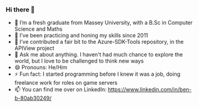 ### Hi there 👋

<!--
**Baas-hub/Baas-hub** is a ✨ _special_ ✨ repository because its `README.md` (this file) appears on your GitHub profile.

Here are some ideas to get you started:
-->
- 🔭 I’m a fresh graduate from Massey University, with a B.Sc in Computer Science and Maths
- 🌱 I’ve been practicing and honing my skills since 2011
- 👯 I’ve contributed a fair bit to the Azure-SDK-Tools repository, in the APIView project
- 💬 Ask me about anything. I haven't had much chance to explore the world, but I love to be challenged to think new ways 
- 😄 Pronouns: He/Him
- ⚡ Fun fact: I started programming before I knew it was a job, doing freelance work for roles on game servers
- 📫 You can find me over on LinkedIn: https://www.linkedin.com/in/ben-b-80ab30249/


